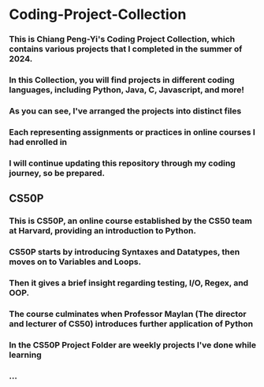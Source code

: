 # Coding-Project-Collection

### This is Chiang Peng-Yi's Coding Project Collection, which contains various projects that I completed in the summer of 2024. 
### In this Collection, you will find projects in different coding languages, including **Python**, **Java**, **C**, **Javascript**, and more!
### As you can see, I've arranged the projects into distinct files
### Each representing assignments or practices in online courses I had enrolled in
### I will continue updating this repository through my coding journey, so be prepared.

## CS50P
### This is CS50P, an online course established by the CS50 team at Harvard, providing an introduction to Python.
### CS50P starts by introducing **Syntaxes and Datatypes**, then moves on to **Variables and Loops**.
### Then it gives a brief insight regarding **testing, I/O, Regex, and OOP**.
### The course culminates when Professor Maylan (The director and lecturer of CS50) introduces further application of Python

### In the CS50P Project Folder are weekly projects I've done while learning
### ...
